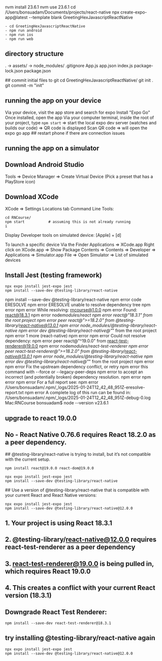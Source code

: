 nvm install 23.6.1
nvm use 23.6.1
cd /Users/bonsuadam/Documents/projects/react-native
npx create-expo-app@latest --template blank GreetingHexJavascriptReactNative

```
- cd GreetingHexJavascriptReactNative
- npm run android
- npm run ios
- npm run web
```

## directory structure

.
-> assets/
-> node_modules/
.gitignore
App.js
app.json
index.js
package-lock.json
package.json

## commit initial files to git
cd GreetingHexJavascriptReactNative/
git init .
git commit -m "init"

## running the app on your device

Via your device, visit the app store and search for expo
Install "Expo Go"
Once installed, open the app
Via your computer terminal, inside the root of your project, type `npm start`
=> start the local expo dev server (watches and builds our code)
=> QR code is displayed
Scan QR code => will open the expo go app ## restart phone if there are connection issues

## running the app on a simulator

## Download Android Studio

Tools => Device Manager => Create Virtual Device (Pick a preset that has a PlayStore icon)

## Download XCode

XCode => Settings
Locations tab
Command Line Tools: <ensure a version is selected>

```
cd RNCourse/
npm start           # assuming this is not already running
i
```

Display Developer tools on simulated device: [Apple] + [d]

To launch a specific device
Via the Finder
Applications => XCode.app
Right click on XCode.app => Show Package Contents => Contents => Developer => Applications => Simulator.app
File => Open Simulator => List of simulated devices

## Install Jest (testing framework)

```
npx expo install jest-expo jest
npm install --save-dev @testing-library/react-native

```

npm install --save-dev @testing-library/react-native
npm error code ERESOLVE
npm error ERESOLVE unable to resolve dependency tree
npm error
npm error While resolving: rncourse@1.0.0
npm error Found: react@18.3.1
npm error node*modules/react
npm error react@"18.3.1" from the root project
npm error peer react@">=18.2.0" from @testing-library/react-native@13.0.1
npm error node_modules/@testing-library/react-native
npm error dev @testing-library/react-native@"*" from the root project
npm error 1 more (react-native)
npm error
npm error Could not resolve dependency:
npm error peer react@"^19.0.0" from react-test-renderer@19.0.0
npm error node*modules/react-test-renderer
npm error peer react-test-renderer@">=18.2.0" from @testing-library/react-native@13.0.1
npm error node_modules/@testing-library/react-native
npm error dev @testing-library/react-native@"*" from the root project
npm error
npm error Fix the upstream dependency conflict, or retry
npm error this command with --force or --legacy-peer-deps
npm error to accept an incorrect (and potentially broken) dependency resolution.
npm error
npm error
npm error For a full report see:
npm error /Users/bonsuadam/.npm/\_logs/2025-01-24T12_42_48_951Z-eresolve-report.txt
npm error A complete log of this run can be found in: /Users/bonsuadam/.npm/\_logs/2025-01-24T12_42_48_951Z-debug-0.log
Mac:RNCourse bonsuadam$ node --version
v23.6.1

## upgrade to react 19.0.0

## No - React Native 0.76.6 requires React 18.2.0 as a peer dependency.

## @testing-library/react-native is trying to install, but it’s not compatible with the current setup.

```
npm install react@19.0.0 react-dom@19.0.0

npx expo install jest-expo jest
npm install --save-dev @testing-library/react-native
```

## Use a version of @testing-library/react-native that is compatible with your current React and React Native versions:

```
npx expo install jest-expo jest
npm install --save-dev @testing-library/react-native@12.0.0

```

## 1. Your project is using React 18.3.1

## 2. @testing-library/react-native@12.0.0 requires react-test-renderer as a peer dependency

## 3. react-test-renderer@19.0.0 is being pulled in, which requires React 19.0.0

## 4. This creates a conflict with your current React version (18.3.1)

## Downgrade React Test Renderer:

```
npm install --save-dev react-test-renderer@18.3.1

```

## try installing @testing-library/react-native again

```
npx expo install jest-expo jest
npm install --save-dev @testing-library/react-native@12.0.0
```

